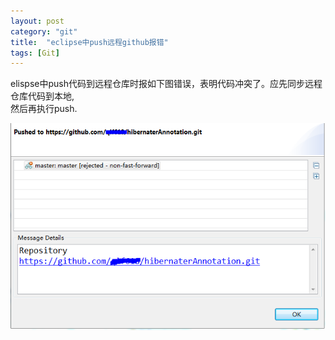 ```yaml
---
layout: post
category: "git"
title:  "eclipse中push远程github报错"
tags: [Git]
---
```

elispse中push代码到远程仓库时报如下图错误，表明代码冲突了。应先同步远程仓库代码到本地,  
然后再执行push.    
<!--more-->  

![](../../markdownImg/git/eclipseGitPushError.PNG)